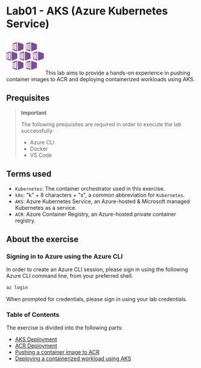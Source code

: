 # Lab01 - AKS (Azure Kubernetes Service)
![aks-logo](./img/aks.svg)
This lab aims to provide a hands-on experience in 
pushing container images to ACR and deploying containerized workloads using AKS.

## Prequisites

> **Important**
> 
> The following prequisites are required in order to execute the lab successfully:
>
> - Azure CLI
> - Docker
> - VS Code

## Terms used

- `Kubernetes`: The container orchestrator used in this exercise.
- `k8s`: "k" + 8 characters + "s", a common abbreviation for `Kubernetes`.
- `AKS`: Azure Kubernetes Service, an Azure-hosted & Microsoft managed Kubernetes as a service.
- `ACR`: Azure Container Registry, an Azure-hosted private container registry.

## About the exercise

### Signing in to Azure using the Azure CLI

In order to create an Azure CLI session, please sign in using the following Azure CLI command line, from your preferred shell.

```bash
az login
```

When prompted for credentials, please sign in using your lab credentials.

### Table of Contents

The exercise is divided into the following parts:
- [AKS Deployment](./01.aks-deployment.md)
- [ACR Deployment](./02.acr-deployment.md)
- [Pushing a container image to ACR]()
- [Deploying a containerized workload using AKS]()